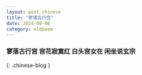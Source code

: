 ```yaml
---
layout: post_chinese
title: "寥落古行宫"
date: 2024-08-06
category: oldpoem
---
```


### 寥落古行宫 宫花寂寞红 白头宫女在 闲坐说玄宗
{: .chinese-blog }
